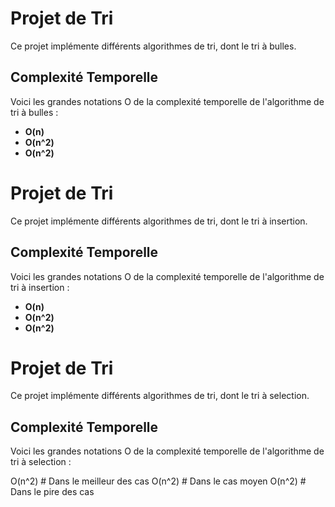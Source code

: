 # Projet de Tri

Ce projet implémente différents algorithmes de tri, dont le tri à bulles.

## Complexité Temporelle

Voici les grandes notations O de la complexité temporelle de l'algorithme de tri à bulles :

- **O(n)**
- **O(n^2)**
- **O(n^2)** 


# Projet de Tri

Ce projet implémente différents algorithmes de tri, dont le tri à insertion.

## Complexité Temporelle

Voici les grandes notations O de la complexité temporelle de l'algorithme de tri à insertion :

- **O(n)**
- **O(n^2)**
- **O(n^2)**

# Projet de Tri

Ce projet implémente différents algorithmes de tri, dont le tri à selection.

## Complexité Temporelle

Voici les grandes notations O de la complexité temporelle de l'algorithme de tri à selection :

O(n^2) # Dans le meilleur des cas
O(n^2) # Dans le cas moyen
O(n^2) # Dans le pire des cas
